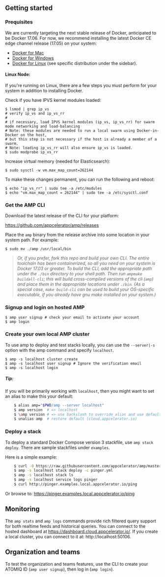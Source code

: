 ## Getting started

### Prequisites

We are currently targeting the next stable release of Docker, anticipated to be Docker 17.06.
For now, we recommend installing the latest Docker CE edge channel release (17.05) on your system:

 * [Docker for Mac](https://docs.docker.com/docker-for-mac/install/)
 * [Docker for Windows](https://docs.docker.com/docker-for-windows/install/)
 * [Docker for Linux](https://docs.docker.com/engine/installation/) (see specific distribution under the sidebar).
 
#### Linux Node:

If you're running on Linux, there are a few steps you must perform for your system in addition to installing Docker.

Check if you have IPVS kernel modules loaded:

    $ lsmod | grep ip_vs
    # verify ip_vs and ip_vs_rr
    #
    # if necessary, load IPVS kernel modules (ip_vs, ip_vs_rr) for swarm mode networking and load-balancing
    # Note: these modules are needed to run a local swarm using Docker-in-Docker on the host,
    # but this step is not necessary if the host is already a member of a swarm.
    # Note: loading ip_vs_rr will also ensure ip_vs is loaded.
    $ sudo modprobe ip_vs_rr

Increase virtual memory (needed for Elasticsearch):

    $ sudo sysctl -w vm.max_map_count=262144

To make these changes permanent, you can run the following and reboot:

    $ echo "ip_vs_rr" | sudo tee -a /etc/modules
    $ echo "vm.max_map_count = 262144" | sudo tee -a /etc/sysctl.conf

### Get the AMP CLI

Download the latest release of the CLI for your platform:

https://github.com/appcelerator/amp/releases

Place the `amp` binary from the release archive into some location in your system path. For example:

    $ sudo mv ./amp /usr/local/bin

> *Or, if you prefer, fork this repo and build your own CLI. The entire toolchain
has been containerized, so all you need on your system is Docker 17.03 or greater. To
build the CLI, add the appropriate path under the `./bin` directory to your shell path.
Then run `ampmake buildall-cli`; this will build cross-compiled versions of the cli
(`amp`) and place them in the appropriate locations under `./bin`. (As a special case,
`make build-cli` can be used to build your OS-specific executable, if you already
have gnu make installed on your system.)*

### Signup and login on hosted AMP

    $ amp user signup # check your email to activate your account
    $ amp login

### Create your own local AMP cluster

To use amp to deploy and test stacks locally, you can use the `--server|-s` option
with the amp command and specify `localhost`.

    $ amp -s localhost cluster create
    $ amp -s localhost user signup # Ignore the verification email
    $ amp -s localhost login


##### Tip:

If you will be primarily working with `localhost`, then you might want to
set an alias to make this your default:

```sh
    $ alias amp="$PWD/amp --server localhost"
    $ amp version  # => localhost
    $ \amp version # => use backslash to override alias and use default cloud.appcelerator.io
    $ unalias amp  # restore default (cloud.appcelerator.io)
```

### Deploy a stack

To deploy a standard Docker Compose version 3 stackfile, use
`amp stack deploy`. There are sample stackfiles under `examples`.


Here is a simple example:

```sh
    $ curl -O https://raw.githubusercontent.com/appcelerator/amp/master/examples/stacks/pinger/pinger.yml
    $ amp -s localhost stack deploy -c pinger.yml
    $ amp -s localhost stack ls
    $ amp -s localhost service logs pinger
    $ curl http://pinger.examples.local.appcelerator.io/ping
```

Or browse to: https://pinger.examples.local.appcelerator.io/ping

## Monitoring

The `amp stats` and `amp logs` commands provide rich filtered
query support for both realtime feeds and historical queries.
You can connect to the hosted dashboard at https://dashboard.cloud.appcelerator.io/.
If you create a local cluster, you can connect to it at:
http://localhost:50106.

## Organization and teams

To test the organization and teams features,
use the CLI to create your ATOMIQ ID (`amp user signup`), then
log in (`amp login`).
